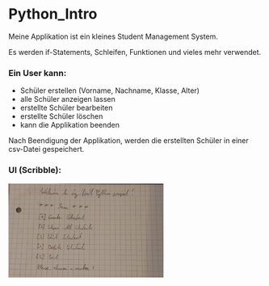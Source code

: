# Python_Intro

Meine Applikation ist ein kleines Student Management System. 

Es werden if-Statements, Schleifen, Funktionen und vieles mehr verwendet.

### Ein User kann:

- Schüler erstellen (Vorname, Nachname, Klasse, Alter)
- alle Schüler anzeigen lassen
- erstellte Schüler bearbeiten
- erstellte Schüler löschen
- kann die Applikation beenden

Nach Beendigung der Applikation, werden die erstellten Schüler in einer csv-Datei gespeichert.

### UI (Scribble):

<img src="scribble.jpg" alt="IMG_20210926_175340" style="zoom:30%;" />